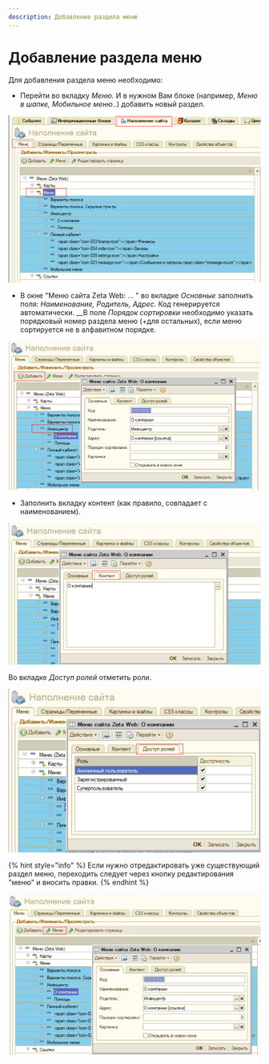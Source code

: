 ```yaml
---
description: Добавление раздела меню
---
```


# Добавление раздела меню

Для добавления раздела меню необходимо: 

* Перейти во вкладку _Меню._ И в нужном Вам блоке \(например, _Меню в шапке, Мобильное меню_..\) добавить новый раздел. 

![](../../.gitbook/assets/image%20%28296%29.png)

* В окне "Меню сайта Zeta Web: ... " во вкладке _Основные_ заполнить поля: _Наименование, Родитель, Адрес. Код_ генерируется автоматически. __В поле _Порядок сортировки_ необходимо указать порядковый номер раздела меню \(+для остальных\), если меню сортируется не в алфавитном порядке. 

![](../../.gitbook/assets/image%20%28306%29.png)

* Заполнить вкладку контент \(как правило, совпадает с наименованием\). 

![](../../.gitbook/assets/image%20%28303%29.png)

Во вкладке _Доступ ролей_ отметить роли. 

![](../../.gitbook/assets/image%20%28338%29.png)

{% hint style="info" %}
Если нужно отредактировать уже существующий раздел меню, переходить следует через кнопку редактирования "меню" и вносить правки. 
{% endhint %}

![](../../.gitbook/assets/image%20%288%29.png)

